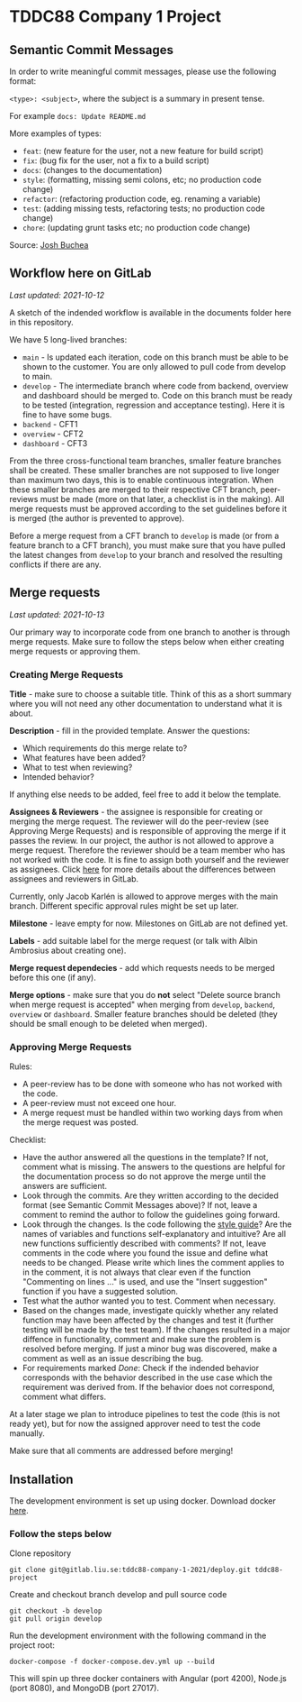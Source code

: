 # TDDC88 Company 1 Project

## Semantic Commit Messages
In order to write meaningful commit messages, please use the following format:

`<type>: <subject>`, where the subject is a summary in present tense.

For example `docs: Update README.md`

More examples of types:
- `feat`: (new feature for the user, not a new feature for build script)
- `fix`: (bug fix for the user, not a fix to a build script)
- `docs`: (changes to the documentation)
- `style`: (formatting, missing semi colons, etc; no production code change)
- `refactor`: (refactoring production code, eg. renaming a variable)
- `test`: (adding missing tests, refactoring tests; no production code change)
- `chore`: (updating grunt tasks etc; no production code change)

Source: [Josh Buchea](https://gist.github.com/joshbuchea/6f47e86d2510bce28f8e7f42ae84c716)

## Workflow here on GitLab
_Last updated: 2021-10-12_

A sketch of the indended workflow is available in the documents folder here in this repository.

We have 5 long-lived branches:
- `main` - Is updated each iteration, code on this branch must be able to be shown to the customer. You are only allowed to pull code from develop to main.
- `develop` - The intermediate branch where code from backend, overview and dashboard should be merged to. Code on this branch must be ready to be tested (integration, regression and acceptance testing). Here it is fine to have some bugs.
- `backend` - CFT1
- `overview` - CFT2
- `dashboard` - CFT3

From the three cross-functional team branches, smaller feature branches shall be created. These smaller branches are not supposed to live longer than maximum two days, this is to enable continuous integration. When these smaller branches are merged to their respective CFT branch, peer-reviews must be made (more on that later, a checklist is in the making). All merge requests must be approved according to the set guidelines before it is merged (the author is prevented to approve). 

Before a merge request from a CFT branch to `develop` is made (or from a feature branch to a CFT branch), you must make sure that you have pulled the latest changes from `develop` to your branch and resolved the resulting conflicts if there are any.

## Merge requests
_Last updated: 2021-10-13_

Our primary way to incorporate code from one branch to another is through merge requests. Make sure to follow the steps below when either creating merge requests or approving them.

### Creating Merge Requests

**Title** - make sure to choose a suitable title. Think of this as a short summary where you will not need any other documentation to understand what it is about. 

**Description** - fill in the provided template. Answer the questions:

- Which requirements do this merge relate to?
- What features have been added?
- What to test when reviewing?
- Intended behavior?

If anything else needs to be added, feel free to add it below the template.

**Assignees & Reviewers** - the assignee is responsible for creating or merging the merge request. The reviewer will do the peer-review (see Approving Merge Requests) and is responsible of approving the merge if it passes the review. In our project, the author is not allowed to approve a merge request. Therefore the reviewer should be a team member who has not worked with the code. It is fine to assign both yourself and the reviewer as assignees. Click [here](https://docs.gitlab.com/ee/user/project/merge_requests/getting_started.html#assignee) for more details about the differences between assignees and reviewers in GitLab.

Currently, only Jacob Karlén is allowed to approve merges with the main branch. Different specific approval rules might be set up later.

**Milestone** - leave empty for now. Milestones on GitLab are not defined yet.

**Labels** - add suitable label for the merge request (or talk with Albin Ambrosius about creating one).

**Merge request dependecies** - add which requests needs to be merged before this one (if any).

**Merge options** - make sure that you do **not** select "Delete source branch when merge request is accepted" when merging from `develop`, `backend`, `overview` or `dashboard`. Smaller feature branches should be deleted (they should be small enough to be deleted when merged).

### Approving Merge Requests
Rules:

- A peer-review has to be done with someone who has not worked with the code.
- A peer-review must not exceed one hour.
- A merge request must be handled within two working days from when the merge request was posted. 

Checklist:

- Have the author answered all the questions in the template?
If not, comment what is missing. The answers to the questions are helpful for the documentation process so do not approve the merge until the answers are sufficient. 
- Look through the commits. Are they written according to the decided format (see Semantic Commit Messages above)?
If not, leave a comment to remind the author to follow the guidelines going forward.
- Look through the changes. Is the code following the [style guide](https://google.github.io/styleguide/tsguide.html)? Are the names of variables and functions self-explanatory and intuitive? Are all new functions sufficiently described with comments?
If not, leave comments in the code where you found the issue and define what needs to be changed. Please write which lines the comment applies to in the comment, it is not always that clear even if the function "Commenting on lines ..." is used, and use the "Insert suggestion" function if you have a suggested solution.
- Test what the author wanted you to test. Comment when necessary.
- Based on the changes made, investigate quickly whether any related function may have been affected by the changes and test it (further testing will be made by the test team).
If the changes resulted in a major diffence in functionality, comment and make sure the problem is resolved before merging. If just a minor bug was discovered, make a comment as well as an issue describing the bug.
- For requirements marked _Done_: Check if the indended behavior corresponds with the behavior described in the use case which the requirement was derived from.
If the behavior does not correspond, comment what differs.

At a later stage we plan to introduce pipelines to test the code (this is not ready yet), but for now the assigned approver need to test the code manually.

Make sure that all comments are addressed before merging!

## Installation
The development environment is set up using docker. Download docker [here](https://docs.docker.com/get-docker/).

### Follow the steps below
Clone repository
```
git clone git@gitlab.liu.se:tddc88-company-1-2021/deploy.git tddc88-project
```
Create and checkout branch develop and pull source code
```
git checkout -b develop
git pull origin develop
````

Run the development environment with the following command in the project root:
```
docker-compose -f docker-compose.dev.yml up --build
```

This will spin up three docker containers with Angular (port 4200), Node.js (port 8080), and MongoDB (port 27017).
